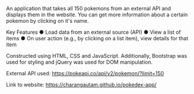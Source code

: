 

An application that takes all 150 pokemons from an external API and displays them in the website. You can get more information about a certain pokemon by clicking on it's name. 

Key Features
● Load data from an external source (API)
● View a list of items
● On user action (e.g., by clicking on a list item), view details for that item

Constructed using HTML, CSS and JavaScript. Additionally, Bootstrap was used for styling and jQuery was used for DOM manipulation. 

External API used: https://pokeapi.co/api/v2/pokemon/?limit=150

Link to website: https://charangautam.github.io/pokedex-app/